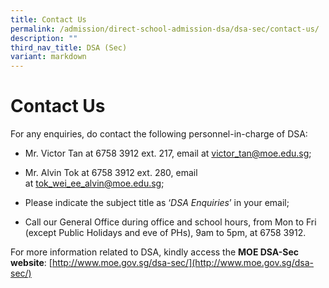 ```yaml
---
title: Contact Us
permalink: /admission/direct-school-admission-dsa/dsa-sec/contact-us/
description: ""
third_nav_title: DSA (Sec)
variant: markdown
---
```

# **Contact Us**

For any enquiries, do contact the following personnel-in-charge of DSA:

*   Mr. Victor Tan at 6758 3912 ext. 217, email at victor_tan@moe.edu.sg;

*   Mr. Alvin Tok at 6758 3912 ext. 280, email at tok_wei_ee_alvin@moe.edu.sg;

*   Please indicate the subject title as ‘*DSA Enquiries*’ in your email;

*   Call our General Office during office and school hours, from Mon to Fri (except Public Holidays and eve of PHs), 9am to 5pm, at 6758 3912.

For more information related to DSA, kindly access the **MOE DSA-Sec website**: [http://www.moe.gov.sg/dsa-sec/](http://www.moe.gov.sg/dsa-sec/)
